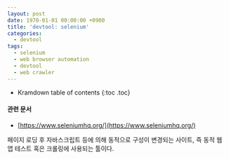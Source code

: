 ```yaml
---
layout: post
date: 1970-01-01 00:00:00 +0900
title: 'devtool: selenium'
categories:
  - devtool
tags:
  - selenium
  - web browser automation
  - devtool
  - web crawler
---
```


* Kramdown table of contents
{:toc .toc}

#### 관련 문서

- [https://www.seleniumhq.org/](https://www.seleniumhq.org/)

페이지 로딩 후 자바스크립트 등에 의해 동적으로 구성이 변경되는 사이트, 즉 동적 웹 앱 테스트 혹은 크롤링에 사용되는 툴이다.
